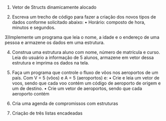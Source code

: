 1) Vetor de Structs dinamicamente alocado

2) Escreva um trecho de código para fazer a criação dos novos tipos de dados conforme
solicitado abaixo:
• Horário: composto de hora, minutos e segundos.

3)Implemente um programa que leia o nome, a idade e o endereço de uma pessoa e
armazene os dados em uma estrutura.

4) Construa uma estrutura aluno com nome, número de matrı́cula e curso. Leia do usuário
a informação de 5 alunos, armazene em vetor dessa estrutura e imprima os dados na
tela.

5) Faça um programa que controle o fluxo de vôos nos aeroportos de um paı́s. Com V = 5
(vôos) e A = 5 (aeroportos) e:
• Crie e leia um vetor de voos, sendo que cada voo contém um código de aeroporto
de origem e um de destino.
• Crie um vetor de aeroportos, sendo que cada aeroporto contém

6) Cria uma agenda de compromissos com estruturas

7) Criação de três listas encadeadas
